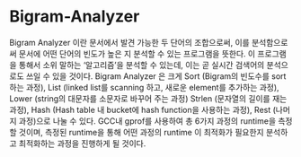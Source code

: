 # Bigram-Analyzer


Bigram Analyzer 이란 문서에서 발견 가능한 두 단어의 조합으로써, 이를 분석함으로써 문서에 어떤 단어의 빈도가 높은 지 분석할 수 있는 프로그램을 뜻한다. 이 프로그램을 통해서 소위 말하는 ‘알고리즘’을 분석할 수 있는데, 이는 곧 실시간 검색어의 분석으로도 쓰일 수 있을 것이다. Bigram Analyzer 은 크게 Sort (Bigram의 빈도수를 sort 하는 과정), List (linked list를 scanning 하고, 새로운 element를 추가하는 과정), Lower (string의 대문자를 소문자로 바꾸어 주는 과정) Strlen (문자열의 길이를 재는 과정), Hash (Hash table 내 bucket에 hash function을 사용하는 과정), Rest (나머지 과정)으로 나눌 수 있다. GCC내 gprof를 사용하여 총 6가지 과정의 runtime을 측정할 것이며, 측정된 runtime을 통해 어떤 과정의 runtime 이 최적화가 필요한지 분석하고 최적화하는 과정을 진행하게 될 것이다.
